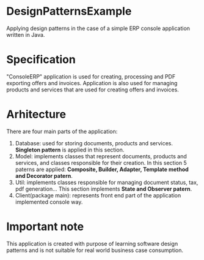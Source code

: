# DesignPatternsExample
Applying design patterns in the case of a simple ERP console application written in Java.

# Specification
"ConsoleERP" application is used for creating, processing and PDF exporting offers and invoices.
Application is also used for managing products and services that are used for creating offers and invoices.

# Arhitecture
There are four main parts of the application:<br>
1. Database: used for storing documents, products and services. <b>Singleton pattern</b> is applied in this section.<br>
2. Model: implements classes that represent documents, products and services, and classes
responsible for their creation. In this section 5 paterns are applied: <b>Composite, Builder, Adapter,
Template method and Decorator patern</b>.<br>
3. Util: implements classes responsible for managing document status, tax, pdf generation... This section implements <b>State and Observer patern</b>.<br>
4. Client(package main): represents front end part of the application implemented console way. 

# Important note
This application is created with purpose of learning software design patterns and is not suitable for real world business case consumption.